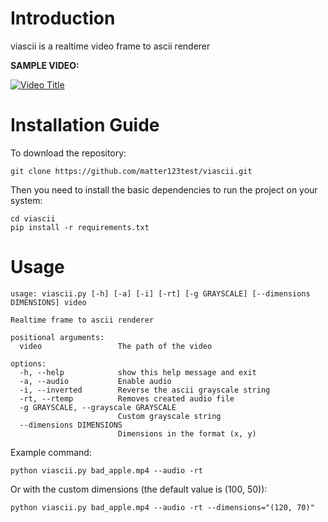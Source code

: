 # Introduction

viascii is a realtime video frame to ascii renderer

__SAMPLE VIDEO:__

[![Video Title](https://img.youtube.com/vi/gYzZu_EXCgI/0.jpg)](https://www.youtube.com/watch?v=gYzZu_EXCgI)

# Installation Guide
To download the repository:

```git clone https://github.com/matter123test/viascii.git```

Then you need to install the basic dependencies to run the project on your system:
```
cd viascii
pip install -r requirements.txt
```

# Usage
```
usage: viascii.py [-h] [-a] [-i] [-rt] [-g GRAYSCALE] [--dimensions DIMENSIONS] video

Realtime frame to ascii renderer

positional arguments:
  video                 The path of the video

options:
  -h, --help            show this help message and exit
  -a, --audio           Enable audio
  -i, --inverted        Reverse the ascii grayscale string
  -rt, --rtemp          Removes created audio file
  -g GRAYSCALE, --grayscale GRAYSCALE
                        Custom grayscale string
  --dimensions DIMENSIONS
                        Dimensions in the format (x, y)
```

Example command:

```python viascii.py bad_apple.mp4 --audio -rt```

Or with the custom dimensions (the default value is (100, 50)):

```python viascii.py bad_apple.mp4 --audio -rt --dimensions="(120, 70)"```
